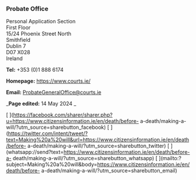 ###  Probate Office

Personal Application Section  
First Floor  
15/24 Phoenix Street North  
Smithfield  
Dublin 7  
D07 X028  
Ireland

**Tel:** +353 (0)1 888 6174

**Homepage:** [ https://www.courts.ie/ ](https://www.courts.ie/)

**Email:** [ ProbateGeneralOffice@courts.ie
](mailto:ProbateGeneralOffice@courts.ie)

_**Page edited:** 14 May 2024 _

[
](https://facebook.com/sharer/sharer.php?u=https://www.citizensinformation.ie/en/death/before-
a-death/making-a-will/?utm_source=sharebutton_facebook) [
](https://twitter.com/intent/tweet/?text=Making%20a%20will&url=https://www.citizensinformation.ie/en/death/before-
a-death/making-a-will/?utm_source=sharebutton_twitter) [
](whatsapp://send?text=https://www.citizensinformation.ie/en/death/before-a-
death/making-a-will/?utm_source=sharebutton_whatsapp) [
](mailto:?subject=Making%20a%20will&body=https://www.citizensinformation.ie/en/death/before-
a-death/making-a-will/?utm_source=sharebutton_email) [ ](javascript:void\(0\))

